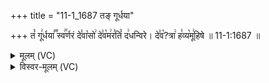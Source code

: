+++
title = "11-1_1687 तङ् गूर्धया"

+++
तं꣡ गू꣢र्धया꣣꣬ स्व꣢꣯र्णरं दे꣣वा꣡सो꣢ दे꣣व꣡म꣢र꣣तिं꣡ द꣢धन्विरे। दे꣣व꣡?त्रा꣢ ह꣣व्य꣡मू꣢हिषे ॥ 11-1:1687 ॥

<details><summary>मूलम् (VC)</summary>

तं꣡ गू꣢र्धया꣣꣬ स्व꣢꣯र्णरं दे꣣वा꣡सो꣢ दे꣣व꣡म꣢र꣣तिं꣡ द꣢धन्विरे । दे꣣वत्रा꣢ ह꣣व्य꣡मू꣢हिषे ॥१६८७॥
</details>

<details><summary>विस्वर-मूलम् (VC)</summary>

तं गूर्धया स्वर्णरं देवासो देवमरतिं दधन्विरे । देवत्रा हव्यमूहिषे ॥१६८७॥
</details>